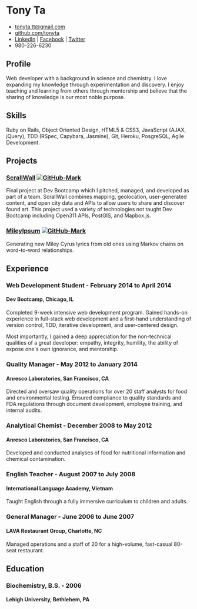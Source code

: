 # Tony Ta

* <tonyta.tt@gmail.com>
* [github.com/tonyta](http://github.com/tonyta)
* [LinkedIn](http://linkedin.com/in/tonyta) | [Facebook](http://facebook.com/tonyta) | [Twitter](http://twitter.com/tonyta])
* 980-226-6230

## Profile
Web developer with a background in science and chemistry. I love expanding my knowledge through experimentation and discovery. I enjoy teaching and learning from others through mentorship and believe that the sharing of knowledge is our most noble purpose.

## Skills
Ruby on Rails, Object Oriented Design, HTML5 & CSS3, JavaScript (AJAX, jQuery), TDD (RSpec, Capybara, Jasmine), Git, Heroku, PosgreSQL, Agile Development.

## Projects
### [ScrallWall](http://scrallwall.co) [![GitHub-Mark](/images/GitHub-Mark-Light-32px.png)](https://github.com/tonyta/ScrallWall)

Final project at Dev Bootcamp which I pitched, managed, and developed as part of a team. ScrallWall combines mapping, geolocation, user-generated content, and open city data and APIs to allow users to share and discover found art. This project used a variety of technologies not taught Dev Bootcamp including Open311 APIs, PostGIS, and Mapbox.js.

### [MileyIpsum](http://mileyipsum.co) [![GitHub-Mark](/images/GitHub-Mark-Light-32px.png)](https://github.com/tonyta/mileyipsum)
Generating new Miley Cyrus lyrics from old ones using Markov chains on word-to-word relationships.

## Experience

### Web Development Student - February 2014 to April 2014
#### Dev Bootcamp, Chicago, IL
Completed 9-week intensive web development program. Gained hands-on experience in full-stack web development and a first-hand understanding of version control, TDD, iterative development, and user-centered design.

Most importantly, I gained a deep appreciation for the non-technical qualities of a great developer: empathy, integrity, humility, the ability of expose one's own ignorance, and mentorship.

### Quality Manager - May 2012 to January 2014
#### Anresco Laboratories, San Francisco, CA
Directed and oversaw quality operations for over 20 staff analysts for food and environmental testing. Ensured compliance to quality standards and FDA regulations through document development, employee training, and internal audits.

### Analytical Chemist - December 2008 to May 2012
#### Anresco Laboratories, San Francisco, CA
Developed and conducted analyses of food for nutritional information and chemical contamination.

### English Teacher - August 2007 to July 2008
#### International Language Academy, Vietnam
Taught English through a fully immersive curriculum to children and adults.

### General Manager - June 2006 to June 2007
#### LAVA Restaurant Group, Charlotte, NC
Managed operations and a staff of 20 for a high-volume, fast-casual 80-seat restaurant.

## Education

### Biochemistry, B.S. - 2006
#### Lehigh University, Bethlehem, PA

